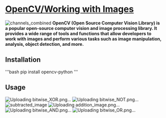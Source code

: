# [OpenCV/Working with Images](https://opencv.org/)
![channels_combined](https://github.com/ThisIs-Developer/Python/assets/109382325/55990dd2-407e-446b-93b6-8ac41d848d9f)
**OpenCV (Open Source Computer Vision Library) is a popular open-source computer vision and image processing library. It provides a wide range of tools and functions that allow developers to work with images and perform various tasks such as image manipulation, analysis, object detection, and more.**
## Installation
'''bash
  pip install opencv-python
'''
## Usage
![Uploading bitwise_XOR.png…]()
![Uploading bitwise_NOT.png…]()
![subtracted_image](https://github.com/ThisIs-Developer/Python/assets/109382325/3984f0b1-2ecb-4b7d-ac0f-a86d6e394f1c)
![Uploading addition_image.png…]()
![Uploading bitwise_AND.png…]()
![Uploading bitwise_OR.png…]()
